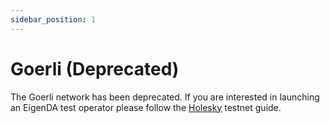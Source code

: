 ```yaml
---
sidebar_position: 1
---
```

# Goerli (Deprecated)

The Goerli network has been deprecated. If you are interested in launching an
EigenDA test operator please follow the [Holesky][ref1] testnet guide.

[ref1]: ./holesky.md